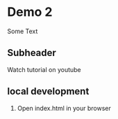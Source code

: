 # Demo 2

Some Text

## Subheader 

Watch tutorial on youtube

## local development

1. Open index.html in your browser